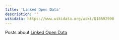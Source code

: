 ```yaml
---
title: 'Linked Open Data'
description: ''
wikidata: https://www.wikidata.org/wiki/Q18692990
---
```


Posts about [Linked Open Data](https://en.wikipedia.org/wiki/Linked_data#Linked_open_data)
